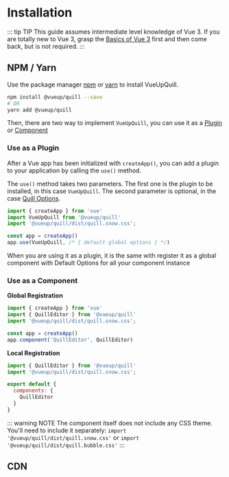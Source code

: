 # Installation

::: tip TIP
This guide assumes intermediate level knowledge of Vue 3. If you are totally new to Vue 3, grasp the [Basics of Vue 3](https://v3.vuejs.org/guide/introduction.html) first and then come back, but is not required.
:::

## NPM / Yarn

Use the package manager [npm](https://www.npmjs.com/) or [yarn](https://yarnpkg.com/) to install VueUpQuill.

```bash
npm install @vueup/quill --save
# OR
yarn add @vueup/quill
```
Then, there are two way to implement `VueUpQuill`, you can use it as a [Plugin](installation.md#use-as-a-plugin) or [Component](installation.md#use-as-a-component)

### Use as a Plugin

After a Vue app has been initialized with `createApp()`, you can add a plugin to your application by calling the `use()` method.

The `use()` method takes two parameters. The first one is the plugin to be installed, in this case `VueUpQuill`. The second parameter is optional, in the case [Quill Options](options.md).

``` js
import { createApp } from 'vue'
import VueUpQuill from '@vueup/quill'
import '@vueup/quill/dist/quill.snow.css';

const app = createApp()
app.use(VueUpQuill, /* { default global options } */)
```

When you are using it as a plugin, it is the same with register it as a global component with Default Options for all your component instance

### Use as a Component

**Global Registration**

``` javascript
import { createApp } from 'vue'
import { QuillEditor } from '@vueup/quill'
import '@vueup/quill/dist/quill.snow.css';

const app = createApp()
app.component('QuillEditor', QuillEditor)
```

**Local Registration**

``` javascript
import { QuillEditor } from '@vueup/quill'
import '@vueup/quill/dist/quill.snow.css';

export default {
  components: {
    QuillEditor
  }
}
```

::: warning NOTE
The component itself does not include any CSS theme. You'll need to include it separately:
`import '@vueup/quill/dist/quill.snow.css'` or `import '@vueup/quill/dist/quill.bubble.css'`
:::

## CDN